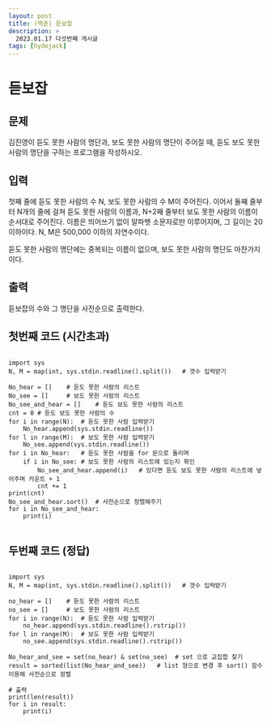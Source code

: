 ```yaml
---
layout: post
title: (백준) 듣보잡
description: >
  2023.01.17 다섯번째 게시글
tags: [hydejack]
---
```


# 듣보잡
## 문제
김진영이 듣도 못한 사람의 명단과, 보도 못한 사람의 명단이 주어질 때, 듣도 보도 못한 사람의 명단을 구하는 프로그램을 작성하시오.
## 입력
첫째 줄에 듣도 못한 사람의 수 N, 보도 못한 사람의 수 M이 주어진다. 이어서 둘째 줄부터 N개의 줄에 걸쳐 듣도 못한 사람의 이름과, N+2째 줄부터 보도 못한 사람의 이름이 순서대로 주어진다. 이름은 띄어쓰기 없이 알파벳 소문자로만 이루어지며, 그 길이는 20 이하이다. N, M은 500,000 이하의 자연수이다.

듣도 못한 사람의 명단에는 중복되는 이름이 없으며, 보도 못한 사람의 명단도 마찬가지이다.
## 출력
듣보잡의 수와 그 명단을 사전순으로 출력한다.

## 첫번째 코드 (시간초과)
<pre>
<code>
import sys
N, M = map(int, sys.stdin.readline().split())   # 갯수 입력받기

No_hear = []    # 듣도 못한 사람의 리스트
No_see = []     # 보도 못한 사람의 리스트
No_see_and_hear = []    # 듣도 보도 못한 사람의 리스트
cnt = 0 # 듣도 보도 못한 사람의 수
for i in range(N):  # 듣도 못한 사람 입력받기
    No_hear.append(sys.stdin.readline())
for l in range(M):  # 보도 못한 사람 입력받기
    No_see.append(sys.stdin.readline())
for i in No_hear:   # 듣도 못한 사람을 for 문으로 돌리며
    if i in No_see: # 보도 못한 사람의 리스트에 있는지 확인
        No_see_and_hear.append(i)   # 있다면 듣도 보도 못한 사람의 리스트에 넣어주며 카운트 + 1
        cnt += 1
print(cnt)
No_see_and_hear.sort()  # 사전순으로 정렬해주기
for i in No_see_and_hear:
    print(i)
</code>
</pre>
## 두번째 코드 (정답)
<pre>
<code>
import sys
N, M = map(int, sys.stdin.readline().split())   # 갯수 입력받기

no_hear = []    # 듣도 못한 사람의 리스트
no_see = []     # 보도 못한 사람의 리스트
for i in range(N):  # 듣도 못한 사람 입력받기
    no_hear.append(sys.stdin.readline().rstrip())
for l in range(M):  # 보도 못한 사람 입력받기
    no_see.append(sys.stdin.readline().rstrip())

No_hear_and_see = set(no_hear) & set(no_see)  # set 으로 교집합 찾기
result = sorted(list(No_hear_and_see))   # list 형으로 변경 후 sort() 함수 이용해 사전순으로 정렬

# 출력
print(len(result))
for i in result:
    print(i)
</code>
</pre>
